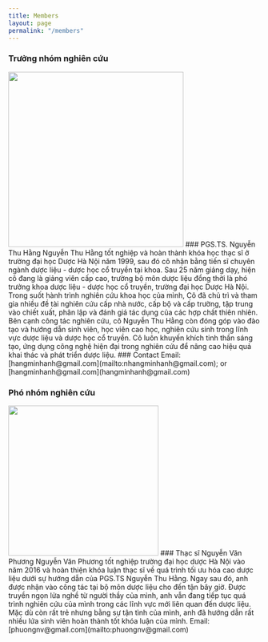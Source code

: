 ```yaml
---
title: Members
layout: page
permalink: "/members"
---
```


### Trưởng nhóm nghiên cứu

<img src="{{site.baseurl}}/assets/images/"  style="height: 350px"/>
### PGS.TS. Nguyễn Thu Hằng
Nguyễn Thu Hằng tốt nghiệp và hoàn thành khóa học thạc sĩ ở trường đại học Dược Hà Nội năm 1999, sau đó cô nhận bằng tiến sĩ chuyên ngành dược liệu - dược học cổ truyền tại khoa. Sau 25 năm giảng dạy, hiện cô đang là giảng viên cấp cao, trường bộ môn dược liệu đồng thời là phó trưởng khoa dược liệu - dược học cổ truyền, trường đại học Dược Hà Nội. Trong suốt hành trình nghiên cứu khoa học của mình, Cô đã chủ trì và tham gia nhiều đề tài nghiên cứu cấp nhà nước, cấp bộ và cấp trường, tập trung vào chiết xuất, phân lập và đánh giá tác dụng của các hợp chất thiên nhiên. Bên cạnh công tác nghiên cứu, cô Nguyễn Thu Hằng còn đóng góp vào đào tạo và hướng dẫn sinh viên, học viên cao học, nghiên cứu sinh trong lĩnh vực dược liệu và dược học cổ truyền. Cô luôn khuyến khích tinh thần sáng tạo, ứng dụng công nghệ hiện đại trong nghiên cứu để nâng cao hiệu quả khai thác và phát triển dược liệu.
### Contact
Email: [hangminhanh@gmail.com](mailto:nhangminhanh@gmail.com); or [hangminhanh@gmail.com](hangminhanh@gmail.com)


### Phó nhóm nghiên cứu

<img src="{{site.baseurl}}/assets/images/"  style="height: 300px"/>
### Thạc sĩ Nguyễn Văn Phương
Nguyễn Văn Phương tốt nghiệp trường đại học dược Hà Nội vào năm 2016 và hoàn thiện khóa luận thạc sĩ về quá trình tối ưu hóa cao dược liệu dưới sự hướng dẫn của PGS.TS Nguyễn Thu Hằng. Ngay sau đó, anh được nhận vào công tác tại bộ môn dược liệu cho đến tận bây giờ. Được truyền ngọn lửa nghề từ người thầy của mình, anh vẫn đang tiếp tục quá trình nghiên cứu của mình trong các lĩnh vực mới liên quan đến dược liệu. Mặc dù còn rất trẻ nhưng bằng sự tận tình của mình, anh đã hướng dẫn rất nhiều lứa sinh viên hoàn thành tốt khóa luận của mình.
Email: [phuongnv@gmail.com](mailto:phuongnv@gmail.com)
